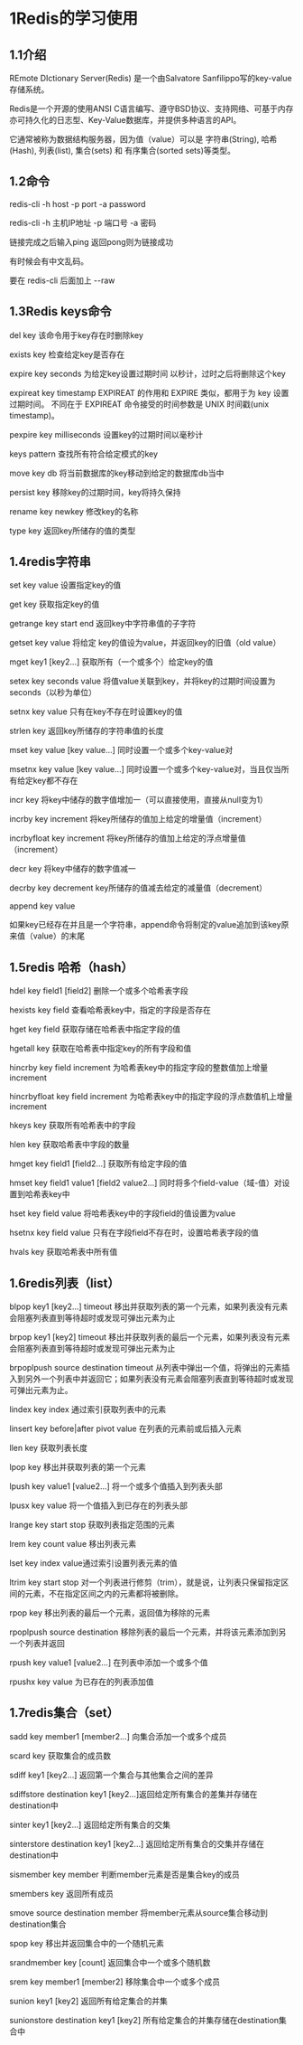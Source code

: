# 1Redis的学习使用

## 1.1介绍

REmote DIctionary Server(Redis) 是一个由Salvatore Sanfilippo写的key-value存储系统。

Redis是一个开源的使用ANSI C语言编写、遵守BSD协议、支持网络、可基于内存亦可持久化的日志型、Key-Value数据库，并提供多种语言的API。

它通常被称为数据结构服务器，因为值（value）可以是 字符串(String), 哈希(Hash), 列表(list), 集合(sets) 和 有序集合(sorted sets)等类型。

## 1.2命令

redis-cli -h host -p port -a password

redis-cli -h 主机IP地址 -p 端口号 -a 密码

链接完成之后输入ping  返回pong则为链接成功

有时候会有中文乱码。

要在 redis-cli 后面加上 --raw

## 1.3Redis keys命令

del key 该命令用于key存在时删除key

exists key 检查给定key是否存在

expire key seconds 为给定key设置过期时间 以秒计，过时之后将删除这个key

expireat key timestamp EXPIREAT 的作用和 EXPIRE 类似，都用于为 key 设置过期时间。 不同在于 EXPIREAT 命令接受的时间参数是 UNIX 时间戳(unix timestamp)。

pexpire key milliseconds 设置key的过期时间以毫秒计

keys pattern 查找所有符合给定模式的key

move key db 将当前数据库的key移动到给定的数据库db当中

persist key 移除key的过期时间，key将持久保持

rename key newkey 修改key的名称

type key 返回key所储存的值的类型

## 1.4redis字符串

set key value 设置指定key的值

get key 获取指定key的值

getrange key start end 返回key中字符串值的子字符

getset key value 将给定 key的值设为value，并返回key的旧值（old value）

mget key1 [key2...] 获取所有（一个或多个）给定key的值

setex key seconds value 将值value关联到key，并将key的过期时间设置为seconds（以秒为单位）

setnx key value 只有在key不存在时设置key的值

strlen key 返回key所储存的字符串值的长度

mset key value [key value...] 同时设置一个或多个key-value对

msetnx key value [key value...] 同时设置一个或多个key-value对，当且仅当所有给定key都不存在

incr key 将key中储存的数字值增加一（可以直接使用，直接从null变为1）

incrby key increment 将key所储存的值加上给定的增量值（increment）

incrbyfloat key increment 将key所储存的值加上给定的浮点增量值（increment）

decr key 将key中储存的数字值减一

decrby key decrement  key所储存的值减去给定的减量值（decrement）

append key value

如果key已经存在并且是一个字符串，append命令将制定的value追加到该key原来值（value）的末尾

## 1.5redis 哈希（hash）

hdel key field1 [field2] 删除一个或多个哈希表字段

hexists key field 查看哈希表key中，指定的字段是否存在

hget key field 获取存储在哈希表中指定字段的值

hgetall key 获取在哈希表中指定key的所有字段和值

hincrby key field increment 为哈希表key中的指定字段的整数值加上增量increment

hincrbyfloat key field increment 为哈希表key中的指定字段的浮点数值机上增量increment

hkeys key 获取所有哈希表中的字段

hlen key 获取哈希表中字段的数量

hmget key field1 [field2...] 获取所有给定字段的值

hmset key field1 value1 [field2 value2...] 同时将多个field-value（域-值）对设置到哈希表key中

hset key field value 将哈希表key中的字段field的值设置为value

hsetnx key field value 只有在字段field不存在时，设置哈希表字段的值

hvals key 获取哈希表中所有值

## 1.6redis列表（list）

blpop key1 [key2...] timeout 移出并获取列表的第一个元素，如果列表没有元素会阻塞列表直到等待超时或发现可弹出元素为止

brpop key1 [key2] timeout 移出并获取列表的最后一个元素，如果列表没有元素会阻塞列表直到等待超时或发现可弹出元素为止

brpoplpush source destination timeout 从列表中弹出一个值，将弹出的元素插入到另外一个列表中并返回它；如果列表没有元素会阻塞列表直到等待超时或发现可弹出元素为止。

lindex key index 通过索引获取列表中的元素

linsert key before|after pivot value 在列表的元素前或后插入元素

llen key 获取列表长度

lpop key 移出并获取列表的第一个元素

lpush key value1 [value2...] 将一个或多个值插入到列表头部

lpusx key value 将一个值插入到已存在的列表头部

lrange key start stop 获取列表指定范围的元素

lrem key count value 移出列表元素

lset key index value通过索引设置列表元素的值

ltrim key start stop 对一个列表进行修剪（trim），就是说，让列表只保留指定区间的元素，不在指定区间之内的元素都将被删除。

rpop key 移出列表的最后一个元素，返回值为移除的元素

rpoplpush source destination 移除列表的最后一个元素，并将该元素添加到另一个列表并返回

rpush key value1 [value2...] 在列表中添加一个或多个值

rpushx key value 为已存在的列表添加值

## 1.7redis集合（set）

sadd key member1 [member2...] 向集合添加一个或多个成员

scard key 获取集合的成员数

sdiff key1 [key2...] 返回第一个集合与其他集合之间的差异

sdiffstore destination key1 [key2...]返回给定所有集合的差集并存储在destination中

sinter key1 [key2...] 返回给定所有集合的交集

sinterstore destination key1 [key2...] 返回给定所有集合的交集并存储在destination中

sismember key member 判断member元素是否是集合key的成员

smembers key 返回所有成员

smove source destination member 将member元素从source集合移动到destination集合

spop key 移出并返回集合中的一个随机元素

srandmember key [count] 返回集合中一个或多个随机数

srem key member1 [member2] 移除集合中一个或多个成员

sunion key1 [key2] 返回所有给定集合的并集

sunionstore destination key1 [key2] 所有给定集合的并集存储在destination集合中

